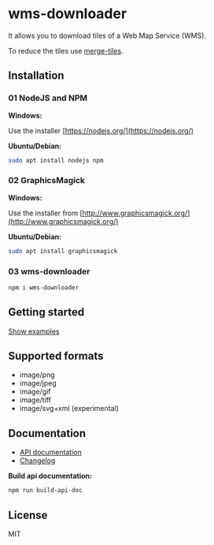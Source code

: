 # wms-downloader

It allows you to download tiles of a Web Map Service (WMS).

To reduce the tiles use [merge-tiles](https://github.com/stadt-bielefeld/merge-tiles).

## Installation

### 01 NodeJS and NPM

**Windows:**

Use the installer [https://nodejs.org/](https://nodejs.org/)

**Ubuntu/Debian:**

```sh
sudo apt install nodejs npm
```

### 02 GraphicsMagick

**Windows:**

Use the installer from [http://www.graphicsmagick.org/](http://www.graphicsmagick.org/)

**Ubuntu/Debian:**

```sh
sudo apt install graphicsmagick
```

### 03 wms-downloader

```sh
npm i wms-downloader
```

## Getting started

[Show examples](examples)

## Supported formats

- image/png
- image/jpeg
- image/gif
- image/tiff
- image/svg+xml (experimental)

## Documentation

- [API documentation](https://stadt-bielefeld.github.io/wms-downloader/docs/api/index.html)
- [Changelog](docs/changelog/index.md)

**Build api documentation:**

```bash
npm run build-api-doc
```

## License

MIT
